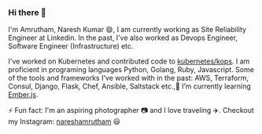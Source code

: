 ### Hi there 👋

<!--
**nareshku/nareshku** is a ✨ _special_ ✨ repository because its `README.md` (this file) appears on your GitHub profile.

Here are some ideas to get you started:

- 🔭 I’m currently working on ...
- 🌱 I’m currently learning ...
- 👯 I’m looking to collaborate on ...
- 🤔 I’m looking for help with ...
- 💬 Ask me about ...
- 📫 How to reach me: ...
- 😄 Pronouns: ...
- ⚡ Fun fact: ...
-->

I'm Amrutham, Naresh Kumar 😄, I am currently working as Site Reliability Engineer at Linkedin. In the past, I've also worked as Devops Engineer, Software Engineer (Infrastructure) etc.

I've worked on Kubernetes and contributed code to [kubernetes/kops](https://github.com/kubernetes/kops). I am proficient in programing languages Python, Golang, Ruby, Javascript. Some of the tools and frameworks I've worked with in the past: AWS, Terraform, Consul, Django, Flask, Chef, Ansible, Saltstack etc.,🌱 I’m currently learning [Ember.js](https://emberjs.com/).

⚡ Fun fact: I'm an aspiring photographer :camera: and I love traveling :airplane:. Checkout my Instagram: [nareshamrutham](https://www.instagram.com/nareshamrutham/) :smiley:
